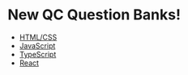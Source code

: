 # New QC Question Banks!

 - [HTML/CSS](./QC-HTML-CSS.md)
 - [JavaScript](./QC-javascript.md)
 - [TypeScript](./QC-typescript.md)
 - [React](./QC-React.md)

